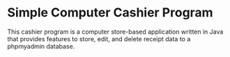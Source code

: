 # Simple Computer Cashier Program
This cashier program is a computer store-based application written in Java that provides features to store, edit, and delete receipt data to a phpmyadmin database. 
